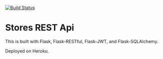 [![Build Status](https://travis-ci.org/mirzaasif21/stores-rest-api-test.svg?branch=master)](https://travis-ci.org/mirzaasif21/stores-rest-api-test)


# Stores REST Api

This is built with Flask, Flask-RESTful, Flask-JWT, and Flask-SQLAlchemy.

Deployed on Heroku.
